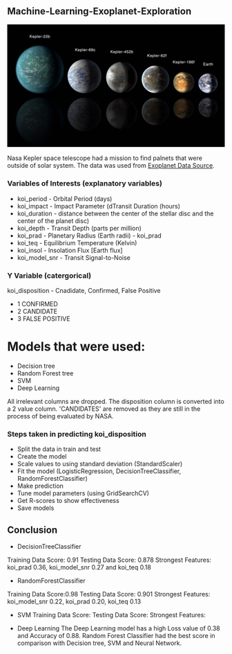 ## Machine-Learning-Exoplanet-Exploration

![exoplanets](Images/exoplanets.jpg)

Nasa Kepler space telescope had a mission to find palnets that were outside of solar system. The data was used from [Exoplanet Data Source](https://www.kaggle.com/nasa/kepler-exoplanet-search-results).

### Variables of Interests (explanatory variables)
* koi_period - Orbital Period (days)
* koi_impact - Impact Parameter (dTransit Duration (hours)
* koi_duration - distance between the center of the stellar disc and the center of the planet disc)
* koi_depth - Transit Depth (parts per million)
* koi_prad - Planetary Radius (Earth radii) - koi_prad
* koi_teq - Equilibrium Temperature (Kelvin)
* koi_insol - Insolation Flux [Earth flux]
* koi_model_snr - Transit Signal-to-Noise

### Y Variable (catergorical)
koi_disposition - Cnadidate, Confirmed, False Positive
* 1 CONFIRMED
* 2 CANDIDATE
* 3 FALSE POSITIVE

# Models that were used:
 * Decision tree
 * Random Forest tree
 * SVM
 * Deep Learning
 
 All irrelevant columns are dropped. The disposition column is converted into a 2 value column. 'CANDIDATES' are removed as they are still in the process of being evaluated by NASA. 

### Steps taken in predicting koi_disposition

 * Split the data in train and test
 * Create the model
 * Scale values to using standard deviation (StandardScaler)
 * Fit the model (LogisticRegression, DecisionTreeClassifier, RandomForestClassifier)
 * Make prediction
 * Tune model parameters (using GridSearchCV)
 * Get R-scores to show effectiveness
 * Save models

## Conclusion

* DecisionTreeClassifier

Training Data Score: 0.91
Testing Data Score: 0.878
Strongest Features: koi_prad 0.36, koi_model_snr 0.27 and koi_teq 0.18

* RandomForestClassifier

Training Data Score:0.98 
Testing Data Score: 0.901
Strongest Features: koi_model_snr 0.22, koi_prad 0.20, koi_teq 0.13

* SVM 
Training Data Score: 
Testing Data Score: 
Strongest Features: 

* Deep Learning
The Deep Learning model has a high Loss value of 0.38 and Accuracy of 0.88. Random Forest Classifier had the best 
score in comparison with Decision tree, SVM and Neural Network.
